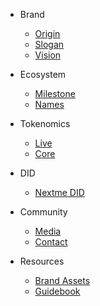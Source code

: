 - Brand

  - [Origin](README.md?id=Dapp)
  - [Slogan](README.md?id=Slogan)
  - [Vision](README.md?id=Vision)

- Ecosystem

  - [Milestone](Ecosystem/Milestone.md)
  - [Names](Ecosystem/NameService.md)

- Tokenomics

  - [Live](Tokenomics/Live.md)
  - [Core](Tokenomics/Core.md)

- DID

  - [Nextme DID](DID/NextDID.md)

- Community

  - [Media](Community.md?id=Media)
  - [Contact](Community.md?id=Contact)

- Resources
  - [Brand Assets](Resources/design.md)
  - [Guidebook](Resources/guidebook.md)
